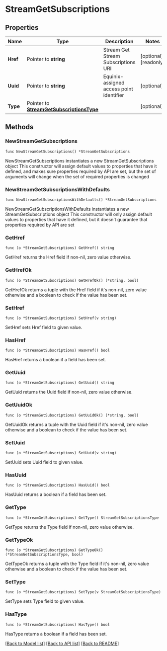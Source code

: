 # StreamGetSubscriptions

## Properties

Name | Type | Description | Notes
------------ | ------------- | ------------- | -------------
**Href** | Pointer to **string** | Stream Get Stream Subscriptions URI | [optional] [readonly] 
**Uuid** | Pointer to **string** | Equinix-assigned access point identifier | [optional] 
**Type** | Pointer to [**StreamGetSubscriptionsType**](StreamGetSubscriptionsType.md) |  | [optional] 

## Methods

### NewStreamGetSubscriptions

`func NewStreamGetSubscriptions() *StreamGetSubscriptions`

NewStreamGetSubscriptions instantiates a new StreamGetSubscriptions object
This constructor will assign default values to properties that have it defined,
and makes sure properties required by API are set, but the set of arguments
will change when the set of required properties is changed

### NewStreamGetSubscriptionsWithDefaults

`func NewStreamGetSubscriptionsWithDefaults() *StreamGetSubscriptions`

NewStreamGetSubscriptionsWithDefaults instantiates a new StreamGetSubscriptions object
This constructor will only assign default values to properties that have it defined,
but it doesn't guarantee that properties required by API are set

### GetHref

`func (o *StreamGetSubscriptions) GetHref() string`

GetHref returns the Href field if non-nil, zero value otherwise.

### GetHrefOk

`func (o *StreamGetSubscriptions) GetHrefOk() (*string, bool)`

GetHrefOk returns a tuple with the Href field if it's non-nil, zero value otherwise
and a boolean to check if the value has been set.

### SetHref

`func (o *StreamGetSubscriptions) SetHref(v string)`

SetHref sets Href field to given value.

### HasHref

`func (o *StreamGetSubscriptions) HasHref() bool`

HasHref returns a boolean if a field has been set.

### GetUuid

`func (o *StreamGetSubscriptions) GetUuid() string`

GetUuid returns the Uuid field if non-nil, zero value otherwise.

### GetUuidOk

`func (o *StreamGetSubscriptions) GetUuidOk() (*string, bool)`

GetUuidOk returns a tuple with the Uuid field if it's non-nil, zero value otherwise
and a boolean to check if the value has been set.

### SetUuid

`func (o *StreamGetSubscriptions) SetUuid(v string)`

SetUuid sets Uuid field to given value.

### HasUuid

`func (o *StreamGetSubscriptions) HasUuid() bool`

HasUuid returns a boolean if a field has been set.

### GetType

`func (o *StreamGetSubscriptions) GetType() StreamGetSubscriptionsType`

GetType returns the Type field if non-nil, zero value otherwise.

### GetTypeOk

`func (o *StreamGetSubscriptions) GetTypeOk() (*StreamGetSubscriptionsType, bool)`

GetTypeOk returns a tuple with the Type field if it's non-nil, zero value otherwise
and a boolean to check if the value has been set.

### SetType

`func (o *StreamGetSubscriptions) SetType(v StreamGetSubscriptionsType)`

SetType sets Type field to given value.

### HasType

`func (o *StreamGetSubscriptions) HasType() bool`

HasType returns a boolean if a field has been set.


[[Back to Model list]](../README.md#documentation-for-models) [[Back to API list]](../README.md#documentation-for-api-endpoints) [[Back to README]](../README.md)


